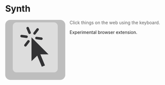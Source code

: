 
# Synth

<img src="icon.svg" alt="" align="left" style="margin-right: 1em;">

> Click things on the web using the keyboard.

Experimental browser extension.
